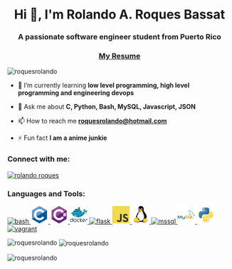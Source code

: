 <h1 align="center">Hi 👋, I'm Rolando A. Roques Bassat</h1>
<h3 align="center">A passionate software engineer student from Puerto Rico</h3>
<h3 align="center"><a href="https://roquesrolando.github.io/resume/">My Resume</a></h3>

<p align="left"> <img src="https://komarev.com/ghpvc/?username=roquesrolando&label=Profile%20views&color=0e75b6&style=flat" alt="roquesrolando" /> </p>

- 🌱 I’m currently learning **low level programming, high level programming and engineering devops**

- 💬 Ask me about **C, Python, Bash, MySQL, Javascript, JSON**

- 📫 How to reach me **roquesrolando@hotmail.com**

- ⚡ Fun fact **I am a anime junkie**

<h3 align="left">Connect with me:</h3>
<p align="left">
<a href="https://linkedin.com/in/Rolando Roques" target="blank"><img align="center" src="https://raw.githubusercontent.com/rahuldkjain/github-profile-readme-generator/master/src/images/icons/Social/linked-in-alt.svg" alt="rolando roques" height="30" width="40" /></a>
</p>

<h3 align="left">Languages and Tools:</h3>
<p align="left"> <a href="https://www.gnu.org/software/bash/" target="_blank"> <img src="https://www.vectorlogo.zone/logos/gnu_bash/gnu_bash-icon.svg" alt="bash" width="40" height="40"/> </a> <a href="https://www.cprogramming.com/" target="_blank"> <img src="https://raw.githubusercontent.com/devicons/devicon/master/icons/c/c-original.svg" alt="c" width="40" height="40"/> </a> <a href="https://www.w3schools.com/cs/" target="_blank"> <img src="https://raw.githubusercontent.com/devicons/devicon/master/icons/csharp/csharp-original.svg" alt="csharp" width="40" height="40"/> </a> <a href="https://www.docker.com/" target="_blank"> <img src="https://raw.githubusercontent.com/devicons/devicon/master/icons/docker/docker-original-wordmark.svg" alt="docker" width="40" height="40"/> </a> <a href="https://flask.palletsprojects.com/" target="_blank"> <img src="https://www.vectorlogo.zone/logos/pocoo_flask/pocoo_flask-icon.svg" alt="flask" width="40" height="40"/> </a> <a href="https://developer.mozilla.org/en-US/docs/Web/JavaScript" target="_blank"> <img src="https://raw.githubusercontent.com/devicons/devicon/master/icons/javascript/javascript-original.svg" alt="javascript" width="40" height="40"/> </a> <a href="https://www.linux.org/" target="_blank"> <img src="https://raw.githubusercontent.com/devicons/devicon/master/icons/linux/linux-original.svg" alt="linux" width="40" height="40"/> </a> <a href="https://www.microsoft.com/en-us/sql-server" target="_blank"> <img src="https://www.svgrepo.com/show/303229/microsoft-sql-server-logo.svg" alt="mssql" width="40" height="40"/> </a> <a href="https://www.mysql.com/" target="_blank"> <img src="https://raw.githubusercontent.com/devicons/devicon/master/icons/mysql/mysql-original-wordmark.svg" alt="mysql" width="40" height="40"/> </a> <a href="https://www.python.org" target="_blank"> <img src="https://raw.githubusercontent.com/devicons/devicon/master/icons/python/python-original.svg" alt="python" width="40" height="40"/> </a> <a href="https://www.vagrantup.com/" target="_blank"> <img src="https://www.vectorlogo.zone/logos/vagrantup/vagrantup-icon.svg" alt="vagrant" width="40" height="40"/> </a> </p>

<p><img align="left" src="https://github-readme-stats.vercel.app/api/top-langs?username=roquesrolando&show_icons=true&locale=en&layout=compact&theme=radical" alt="roquesrolando" /></p>

<p>&nbsp;<img align="center" src="https://github-readme-stats.vercel.app/api?username=roquesrolando&show_icons=true&theme=radical" alt="roquesrolando" /></p>

<p><img align="center" src="https://github-readme-streak-stats.herokuapp.com/?user=roquesrolando&theme=radical" alt="roquesrolando" /></p>
